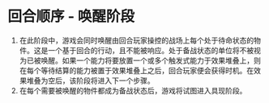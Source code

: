 # 回合顺序 - 唤醒阶段

1. 在此阶段中，游戏会同时唤醒由回合玩家操控的战场上每个处于待命状态的物件。这是一个基于回合的行动，且不能被响应。处于备战状态的单位将不被视为已被唤醒。如果一个能力将要放置一个或多个触发式能力于效果堆叠上，则在每个等待结算的能力被置于效果堆叠上之后，回合玩家便会获得时机。在效果堆叠为空后，该阶段将进入下一个步骤。
2. 在每个需要被唤醒的物件都成为备战状态后，游戏将试图进入具现阶段。
